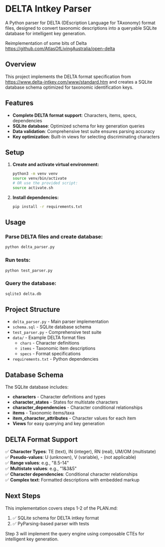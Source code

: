 # DELTA Intkey Parser

A Python parser for DELTA (DEscription Language for TAxonomy) format files, designed to convert taxonomic descriptions into a queryable SQLite database for intelligent key generation.

Reimplementation of some bits of Delta https://github.com/AtlasOfLivingAustralia/open-delta

## Overview

This project implements the DELTA format specification from https://www.delta-intkey.com/www/standard.htm and creates a SQLite database schema optimized for taxonomic identification keys.

## Features

- **Complete DELTA format support**: Characters, items, specs, dependencies
- **SQLite database**: Optimized schema for key generation queries  
- **Data validation**: Comprehensive test suite ensures parsing accuracy
- **Key optimization**: Built-in views for selecting discriminating characters

## Setup

1. **Create and activate virtual environment:**
   ```bash
   python3 -m venv venv
   source venv/bin/activate
   # OR use the provided script:
   source activate.sh
   ```

2. **Install dependencies:**
   ```bash
   pip install -r requirements.txt
   ```

## Usage

### Parse DELTA files and create database:
```bash
python delta_parser.py
```

### Run tests:
```bash
python test_parser.py
```

### Query the database:
```bash
sqlite3 delta.db
```

## Project Structure

- `delta_parser.py` - Main parser implementation
- `schema.sql` - SQLite database schema  
- `test_parser.py` - Comprehensive test suite
- `data/` - Example DELTA format files
  - `chars` - Character definitions
  - `items` - Taxonomic item descriptions  
  - `specs` - Format specifications
- `requirements.txt` - Python dependencies

## Database Schema

The SQLite database includes:

- **characters** - Character definitions and types
- **character_states** - States for multistate characters
- **character_dependencies** - Character conditional relationships
- **items** - Taxonomic items/taxa
- **item_character_attributes** - Character values for each item
- **Views** for easy querying and key generation

## DELTA Format Support

✅ **Character Types**: TE (text), IN (integer), RN (real), UM/OM (multistate)  
✅ **Pseudo-values**: U (unknown), V (variable), - (not applicable)  
✅ **Range values**: e.g., "8.5-14"  
✅ **Multistate values**: e.g., "1&3&5"  
✅ **Character dependencies**: Conditional character relationships  
✅ **Complex text**: Formatted descriptions with embedded markup

## Next Steps

This implementation covers steps 1-2 of the PLAN.md:
1. ✅ SQLite schema for DELTA intkey format
2. ✅ PyParsing-based parser with tests

Step 3 will implement the query engine using composable CTEs for intelligent key generation.

